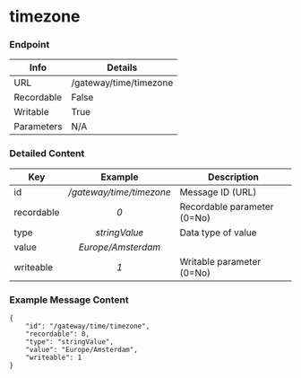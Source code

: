 # timezone



### Endpoint

| Info  | Details |
| ------------- | ------------- |
| URL   | /gateway/time/timezone   |
| Recordable   | False   |
| Writable   | True   |
| Parameters  | N/A |

### Detailed Content

|  Key  | Example | Description |
| ------------- | :------: | ------------------------------ |
|  id | _/gateway/time/timezone_ | Message ID (URL) |
|  recordable | _0_ | Recordable parameter (0=No) |
|  type | _stringValue_ | Data type of value |
|  value | _Europe/Amsterdam_ |  |
|  writeable | _1_ | Writable parameter (0=No) |



### Example Message Content
```
{
    "id": "/gateway/time/timezone",
    "recordable": 0,
    "type": "stringValue",
    "value": "Europe/Amsterdam",
    "writeable": 1
}
```

